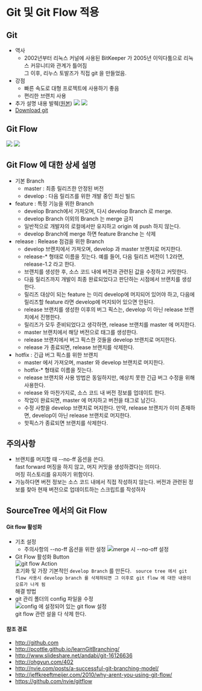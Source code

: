 # Git 및 Git Flow 적용
## Git
- 역사
	- 2002년부터 리눅스 커널에 사용된 BitKeeper 가 2005년 이익다툼으로 리눅스 커뮤니티와 관계가 틀어짐  
그 이후, 리누스 토발즈가 직접 git 을 만들었음.
- 강점
	- 빠른 속도로 대형 프로젝트에 사용하기 좋음
    - 편리한 브랜치 사용
- 추가 설명 내용 발췌([원본](http://www.slideshare.net/andabi/git-16126636))
![](http://image.slidesharecdn.com/git-130122191552-phpapp01/95/slide-10-638.jpg?cb=1359009131)
![](http://image.slidesharecdn.com/git-130122191552-phpapp01/95/slide-11-638.jpg?cb=1359009131)
- [Download git](http://git-scm.com/download)

## Git Flow
![](http://image.slidesharecdn.com/git-130122191552-phpapp01/95/slide-39-638.jpg?cb=1359009131)
![](http://image.slidesharecdn.com/git-130122191552-phpapp01/95/slide-40-638.jpg?cb=1359009131)
## Git Flow 에 대한 상세 설명
- 기본 Branch
	- master : 최종 릴리즈한 안정된 버전
    - develop : 다음 릴리즈를 위한 개발 중인 최신 빌드
- feature : 특정 기능을 위한 Branch
	- develop Branch에서 가져오며, 다시 develop Branch 로 merge.
    - develop Branch 이외의 Branch 는 merge 금지
    - 일반적으로 개발자의 로컬에서만 유지하고 origin 에 push 하지 않는다.
    - develop Branch에 merge 하면 feature Branche 는 삭제
- release : Release 점검을 위한 Branch
	- develop 브랜치에서 가져오며, develop 과 master 브랜치로 머지한다.
    - release-* 형태로 이름을 짓는다. 예를 들어, 다음 릴리즈 버전이 1.2라면, release-1.2 라고 한다.
    - 브랜치를 생성한 후, 소스 코드 내에 버전과 관련된 값을 수정하고 커밋한다.
    - 다음 릴리즈까지 개발이 최종 완료되었다고 판단하는 시점에서 브랜치를 생성한다.
    - 릴리즈 대상이 되는 feature 는 미리 develop에 머지되어 있어야 하고,
      다음에 릴리즈할 feature 라면 develop에 머지되어 있으면 안된다.
    - release 브랜치를 생성한 이후의 버그 픽스는, develop 이 아닌 release 브랜치에서 진행한다.
    - 릴리즈가 모두 준비되었다고 생각하면, release 브랜치를 master 에 머지한다.
    - master 브랜치에서 해당 버전으로 태그를 생성한다.
    - release 브랜치에서 버그 픽스한 것들을 develop 브랜치로 머지한다.
    - release 가 종료되면, release 브랜치를 삭제한다.
- hotfix : 긴급 버그 픽스를 위한 브랜치
    - master 에서 가져오며, master 와 develop 브랜치로 머지한다.
    - hotfix-* 형태로 이름을 짓는다.
    - release 브랜치와 사용 방법은 동일하지만, 예상치 못한 긴급 버그 수정을 위해 사용한다.
    - release 와 마찬가지로, 소스 코드 내 버전 정보를 업데이트 한다.
    - 작업이 완료되면, master 에 머지하고 버전을 태그로 남긴다.
    - 수정 사항을 develop 브랜치로 머지한다.
      만약, release 브랜치가 이미 존재하면, develop이 아닌 release 브랜치로 머지한다.
    - 핫픽스가 종료되면 브랜치를 삭제한다.

## 주의사항
- 브랜치를 머지할 때 --no-ff 옵션을 쓴다.  
fast forward 머징을 하지 않고, 머지 커밋을 생성하겠다는 의미다.  
머징 히스토리를 유지하기 위함이다.
- 가능하다면 버전 정보는 소스 코드 내에서 직접 작성하지 않는다. 
버전과 관련된 정보를 찾아 현재 버전으로 업데이트하는 스크립트를 작성하자

## SourceTree 에서의 Git Flow
#### Git flow 활성화
- 기초 설정
	- 주의사항의 --no-ff 옵션을 위한 설정
![merge 시 --no-off 설정](https://31.media.tumblr.com/0146655e469235ff1c49623fd330c9f0/tumblr_mzdfrlcTUv1t6jgjqo1_500.png)
- Git Flow 활성화 Button  
![git flow Action](https://24.media.tumblr.com/2d63303070862351ba590d475f25de93/tumblr_mzdgf37NRr1t6jgjqo1_400.png)  
초기화 및 가장 기본적인 ```develop Branch``` 를 만든다. 
```  source tree 에서 git flow 사용시 develop branch 를 삭제하되면 그 이후로 git flow 에 대한 내용이 오류가 나게 됨   ```  
해결 방법
- git 관리 폴더의 config 파일을 수정  
![config 에 설정되어 있는 git flow 설정](https://31.media.tumblr.com/0d792f62d10057008d3ee4e440ea08ce/tumblr_mzdfvwIt5R1t6jgjqo1_400.png)  
git flow 관련 설을 다 삭제 한다.

#### 참조 경로
- http://github.com
- http://pcottle.github.io/learnGitBranching/
- http://www.slideshare.net/andabi/git-16126636
- http://ohgyun.com/402
- http://nvie.com/posts/a-successful-git-branching-model/
- http://jeffkreeftmeijer.com/2010/why-arent-you-using-git-flow/
- https://github.com/nvie/gitflow
